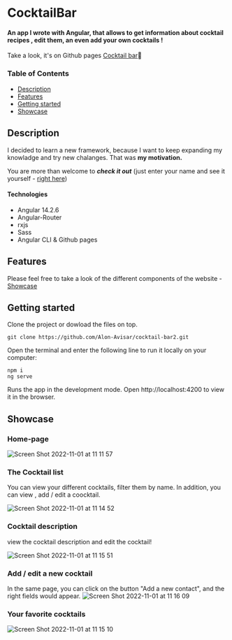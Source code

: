 # CocktailBar

#### An app I wrote with Angular, that allows to get information about cocktail recipes , edit them, an even add your own cocktails !
 Take a look, it's on Github pages [Cocktail bar](https://alon-avisar.github.io/cocktail-bar2/#/)🍹


### Table of Contents
- [Description](#description)
- [Features](#features)
- [Getting started](#getting-started)
- [Showcase](#showcase)


## Description
I decided to learn a new framework, because I want to keep expanding my knowladge and try new chalanges. That was **my motivation.** 

You are more than welcome to ***check it out*** (just enter your name and see it yourself - [right here](https://oribenamram.github.io/Bitcoin-Vue "Github pages link"))


#### Technologies

- Angular 14.2.6
- Angular-Router
- rxjs
- Sass
- Angular CLI & Github pages

## Features
Please feel free to take a look of the different components of the website - [Showcase](#showcase)


## Getting started
Clone the project or dowload the files on top.
```
git clone https://github.com/Alon-Avisar/cocktail-bar2.git
```
Open the terminal and enter the following line to run it locally on your computer:
```
npm i
ng serve
```
Runs the app in the development mode.
Open http://localhost:4200 to view it in the browser.

## Showcase


### Home-page

 ![Screen Shot 2022-11-01 at 11 11 57](https://user-images.githubusercontent.com/109606770/199202231-50bf20fe-4fc0-47c1-8dd0-515126879907.png)
 
 
### The Cocktail list 
You can view your different cocktails, filter them by name. 
In addition, you can view , add / edit a coocktail.

![Screen Shot 2022-11-01 at 11 14 52](https://user-images.githubusercontent.com/109606770/199206782-62929fc2-2ba9-4a8b-9c05-b11082c375a6.png)


 
### Cocktail description

view the cocktail description and edit the cocktail!

![Screen Shot 2022-11-01 at 11 15 51](https://user-images.githubusercontent.com/109606770/199207499-2c183726-fc7a-4db8-b7d0-a7e0413d3e78.png)



### Add / edit  a new cocktail
In the same page, you can click on the button "Add a new contact", and the right fields would appear.
![Screen Shot 2022-11-01 at 11 16 09](https://user-images.githubusercontent.com/109606770/199214651-a3b9b84e-3b16-4a1e-b5fe-9f266527616f.png)



### Your favorite cocktails

![Screen Shot 2022-11-01 at 11 15 10](https://user-images.githubusercontent.com/109606770/199214511-85d5bd55-0ea7-459d-95eb-3d2eb7ac5591.png)


